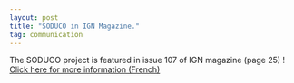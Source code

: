 ```yaml
---
layout: post
title: "SODUCO in IGN Magazine."
tag: communication
---
```

The SODUCO project is featured in issue 107 of IGN magazine (page 25) !
[Click here for more information (French)](https://fr.calameo.com/read/00118858226f28e6a6b5d?page=25)
